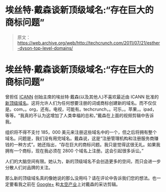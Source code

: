 # 埃丝特·戴森谈新顶级域名:“存在巨大的商标问题”

> 原文：<https://web.archive.org/web/http://techcrunch.com/2011/07/21/esther-dyson-top-level-domains/>

# 埃丝特·戴森谈新顶级域名:“存在巨大的商标问题”

曾担任 [ICANN](https://web.archive.org/web/20230203075029/http://www.crunchbase.com/company/icann) 创始主席的埃丝特·戴森(以及其他人)不喜欢最近由 ICANN 批准的[新顶级域名](https://web.archive.org/web/20230203075029/https://techcrunch.com/2011/06/20/icann-to-expand-top-level-domain-names-applications-start-jan-12-2012/)。这将允许人们为任何想要注册的词或商标创建新的域名。而不仅仅是。com，。org，还有。电视，可能有。techcrunch，。可乐，。苹果，。ipad，等等。“我真的不认为这增加了人类幸福的总和，”戴森在上面的视频剪辑中告诉我。

组织将不得不支付 185，000 美元来注册这些域名中的一个，但之后将拥有整个域名。问题是，我们没有用完域名。戴森说，这是“注册管理机构和注册服务商赚钱的一种方式”。她还指出，“存在巨大的商标问题。我只是觉得这很无礼。如果我拥有一个商标，现在我必须在 2800 个域名上注册。这会引起很多诉讼。”

人们的大脑空间有限。她认为，新的顶级域名不会创造更多的空间，而只会进一步分散人们对品牌的关注。

那么新的顶级域名真的像她说的那么没用吗？请在评论中告诉我们您的想法。也一定要看我之前在 [Google+](https://web.archive.org/web/20230203075029/https://techcrunch.com/2011/07/14/dyson-google-facebook/) 和[太空产业](https://web.archive.org/web/20230203075029/https://techcrunch.com/2011/07/08/esther-dyson-space/)上对戴森的采访剪辑。